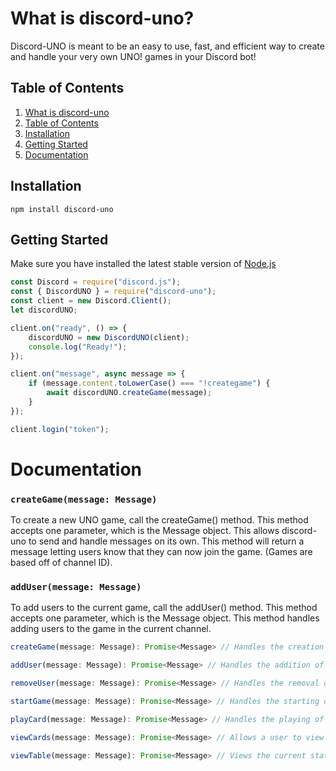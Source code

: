 # What is discord-uno?
Discord-UNO is meant to be an easy to use, fast, and efficient way to create and handle your very own UNO! games in your Discord bot!
## Table of Contents
1. [What is discord-uno](https://github.com/Maxisthemoose/discord-uno#what-is-discord-uno)
2. [Table of Contents](https://github.com/Maxisthemoose/discord-uno#table-of-contents)
3. [Installation](https://github.com/Maxisthemoose/discord-uno#installation)
4. [Getting Started](https://github.com/Maxisthemoose/discord-uno#getting-started)
5. [Documentation](https://github.com/Maxisthemoose/discord-uno#documentation)
## Installation
```
npm install discord-uno
```
## Getting Started
Make sure you have installed the latest stable version of [Node.js](https://nodejs.org/en/)
```js
const Discord = require("discord.js");
const { DiscordUNO } = require("discord-uno");
const client = new Discord.Client();
let discordUNO;

client.on("ready", () => {
    discordUNO = new DiscordUNO(client);
    console.log("Ready!");
});

client.on("message", async message => {
    if (message.content.toLowerCase() === "!creategame") {
        await discordUNO.createGame(message);
    }
});

client.login("token");
```

# Documentation
### `createGame(message: Message)`

To create a new UNO game, call the createGame() method. This method accepts one parameter, which is the Message object. This allows discord-uno to send and handle messages on its own. This method will return a message letting users know that they can now join the game. (Games are based off of channel ID).

### `addUser(message: Message)`

To add users to the current game, call the addUser() method. This method accepts one parameter, which is the Message object. This method handles adding users to the game in the current channel.



```js
createGame(message: Message): Promise<Message> // Handles the creation of the game and returns a message to let users know.

addUser(message: Message): Promise<Message> // Handles the addition of a new user and returns a message. If the game reaches 10 users, it will automatically start.

removeUser(message: Message): Promise<Message> // Handles the removal of a user and returns a message.

startGame(message: Message): Promise<Message> // Handles the starting of a game, DM's the users their cards and initializes the game state.

playCard(message: Message): Promise<Message> // Handles the playing of a card and returns a message dependent on if the card was special or not.

viewCards(message: Message): Promise<Message> // Allows a user to view their own cards.

viewTable(message: Message): Promise<Message> // Views the current state of the game, all users and their hand count, rotation, and whos turn it is.
```